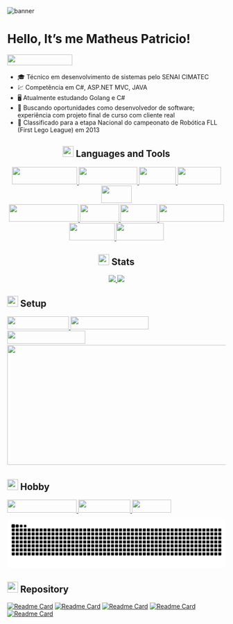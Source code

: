 <div>
   <img alt="banner" src="https://www.teahub.io/photos/full/284-2841446_pixel-art-cyberpunk-gif.gif">
</div>

<h1>Hello, It’s me Matheus Patricio!</h1>
<div>
  <a href="https://www.linkedin.com/in/matheuspatricio/" target="_blank"> <img src="https://img.shields.io/badge/Linkedin-Perfil-%230077B5.svg?style=for-the-badge&logo=linkedin&logoColor=white" width="150" height="25"/> </a>
</div>
<div>
  <ul>
    <li>🎓 Técnico em desenvolvimento de sistemas pelo SENAI CIMATEC</li>
    <li>💹 Competência em C#, ASP.NET MVC, JAVA</li>
    <li>🖥️ Atualmente estudando Golang e C#</li>
    <li>👯 Buscando oportunidades como desenvolvedor de software; experiência com projeto final de curso com cliente real</li>
    <li>🥇 Classificado para a etapa Nacional do campeonato de Robótica FLL (First Lego League) em 2013</li>
  </ul>
</div>


<div align="center">
  <h2><img src="https://emoji.discord.st/emojis/afadae59-17dd-4217-bf4f-f3ae92f27ab6.gif" width="25" height="25"> Languages and Tools</h2>
  <a href="https://github.com/MPaTXD" target="_blank"> <img src="https://img.shields.io/badge/Windows-0078D6?style=for-the-badge&logo=windows&logoColor=white" width="150" height="40"/> </a> 
  <a href="https://github.com/MPaTXD" target="_blank"> <img src="https://img.shields.io/badge/Ubuntu-E95420?style=for-the-badge&logo=ubuntu&logoColor=white" width="135" height="40"/> </a> 
  <a href="https://github.com/MPaTXD" target="_blank"> <img src="https://img.shields.io/badge/C%23-239120?style=for-the-badge&logo=c-sharp&logoColor=white" width="85" height="40"/> </a> 
  <a href="https://github.com/MPaTXD" target="_blank"> <img src="https://img.shields.io/badge/C%2B%2B-00599C?style=for-the-badge&logo=c%2B%2B&logoColor=white" width="100" height="40"/> </a>
  <a href="https://github.com/MPaTXD" target="_blank"> <img src="https://img.shields.io/badge/C-00599C?style=for-the-badge&logo=c&logoColor=white" width="70" height="40"/> </a> 
  <div>
    <a href="https://github.com/MPaTXD" target="_blank"> <img src="https://img.shields.io/badge/JavaScript-323330?style=for-the-badge&logo=javascript&logoColor=F7DF1E" width="160" height="40"/> </a> 
    <a href="https://github.com/MPaTXD" target="_blank"> <img src="https://img.shields.io/badge/Java-ED8B00?style=for-the-badge&logo=java&logoColor=white" width="90" height="40"/> </a> 
    <a href="https://github.com/MPaTXD" target="_blank"> <img src="https://img.shields.io/badge/Go-00ADD8?style=for-the-badge&logo=go&logoColor=white" width="85" height="40"/> </a>
    <a href="https://github.com/MPaTXD" target="_blank"> <img src="https://img.shields.io/badge/Postman-FF6C37?style=for-the-badge&logo=postman&logoColor=white" width="150" height="40"/> </a>
    <a href="https://github.com/MPaTXD" target="_blank"> <img src="https://img.shields.io/badge/.NET-5C2D91?style=for-the-badge&logo=.net&logoColor=white" width="105" height="40"/> </a> 
    <a href="https://github.com/MPaTXD" target="_blank"> <img src="https://img.shields.io/badge/MySQL-00000F?style=for-the-badge&logo=mysql&logoColor=white" width="110" height="40"/> </a> 
  </div>
</div>


<h2 align="center"><img src="https://emoji.discord.st/emojis/0aa7450f-9598-448e-b8f5-26f88db1c04a.gif" width="25" height="25"> Stats</h2>
<div align="center"> 
   <a href="https://github.com/MPaTXD">
    <img height="180em" src="https://github-readme-stats.vercel.app/api?username=MPaTXD&count_private=false&show_icons=true&theme=tokyonight" />
  </a>
  <a href="https://github.com/MPaTXD">
    <img height="180em" src="https://github-readme-stats.vercel.app/api/top-langs/?username=MPaTXD&count_private=false&layout=compact&show_icons=true&theme=tokyonight"/>
  </a>
</div>


<h2><img src="https://emoji.discord.st/emojis/f81e2ca1-34e1-4192-ae1f-0c55c470f601.gif" width="25" height="25"> Setup</h2>
<div>
  <div align="left">
     <a href="https://github.com/MPaTXD" target="_blank"> <img src="https://img.shields.io/badge/Windows-11-0078D6?style=for-the-badge&logo=windows&logoColor=white" width="142" height="30"/> </a> 
     <a href="https://github.com/MPaTXD" target="_blank"> <img src="https://img.shields.io/badge/AMD-Ryzen_5_3600-ED1C24?style=for-the-badge&logo=amd&logoColor=white" width="180" height="30"/> </a> 
     <a href="https://github.com/MPaTXD" target="_blank"> <img src="https://img.shields.io/badge/NVIDIA-GTX1060-76B900?style=for-the-badge&logo=nvidia&logoColor=white" width="180" height="30"/> </a>
     <div>
     <img src="https://c.tenor.com/lnHy5A_HnVMAAAAC/pc-master-race-gaming.gif" width="510" height="276">
     </div>
  </div>
</div>


<div>
  <h2><img src="https://emoji.discord.st/emojis/5b559c94-0c62-403a-accf-2a406eeb16cb.gif" width="25" height="25"> Hobby</h2>
  <a href="https://github.com/MPaTXD" target="_blank"> <img src="https://img.shields.io/badge/XBOX-SERIES_S-107C10?style=for-the-badge&logo=xbox&logoColor=white" width="160" height="30"/> </a> 
  <a href="https://github.com/MPaTXD" target="_blank"> <img src="https://img.shields.io/badge/epicgames-%23313131.svg?style=for-the-badge&logo=epicgames&logoColor=white" width="120" height="30"/> </a>
  <a href="https://github.com/MPaTXD" target="_blank"> <img src="https://img.shields.io/badge/Steam-000000?style=for-the-badge&logo=steam&logoColor=white" width="90" height="30"/> </a> 
</div>


![github contribution grid snake animation](https://raw.githubusercontent.com/MPaTXD/MPaTXD/output/github-contribution-grid-snake.svg)


<div>
   <h2><img src="https://emoji.discord.st/emojis/aea6b19d-1ebb-42b9-98d6-4136ff2ede45.gif" width="25" height="25"/> Repository</h2>
</div>

[![Readme Card](https://github-readme-stats.vercel.app/api/pin/?username=MPaTXD&show_owner=true&repo=Campo-Minado-C&count_private=false&title_color=6495ED&icon_color=9370DB&text_color=20B2AA&bg_color=151515)](https://github.com/MPaTXD/Campo-Minado-C)
[![Readme Card](https://github-readme-stats.vercel.app/api/pin/?username=MPaTXD&show_owner=true&repo=UNO-C&count_private=false&title_color=6495ED&icon_color=9370DB&text_color=20B2AA&bg_color=151515)](https://github.com/MPaTXD/UNO-C)
[![Readme Card](https://github-readme-stats.vercel.app/api/pin/?username=MPaTXD&show_owner=true&repo=Carona-Solidaria-Cimatec&count_private=false&title_color=6495ED&icon_color=9370DB&text_color=20B2AA&bg_color=151515)](https://github.com/MPaTXD/Carona-Solidaria-Cimatec)
[![Readme Card](https://github-readme-stats.vercel.app/api/pin/?username=MPaTXD&show_owner=true&repo=Projeto-Banda-Cimatec&count_private=false&title_color=6495ED&icon_color=9370DB&text_color=20B2AA&bg_color=151515)](https://github.com/MPaTXD/Projeto-Banda-Cimatec)
[![Readme Card](https://github-readme-stats.vercel.app/api/pin/?username=MPaTXD&show_owner=true&repo=Estudo-Go-RestAPI-JWT&count_private=false&title_color=6495ED&icon_color=9370DB&text_color=20B2AA&bg_color=151515)](https://github.com/MPaTXD/Estudo-Go-RestAPI-JWT)


